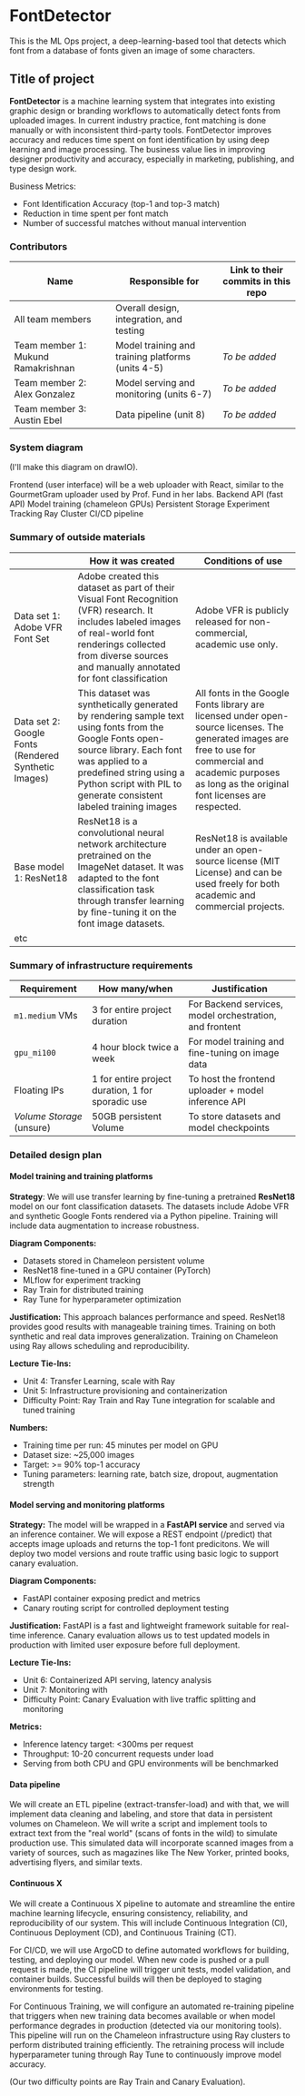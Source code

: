 # FontDetector
This is the ML Ops project, a deep-learning-based tool that detects which font from a database of fonts given an image of some characters. 


## Title of project
**FontDetector** is a machine learning system that integrates into existing graphic design or branding workflows to automatically detect fonts from uploaded images. In current industry practice, font matching is done manually or with inconsistent third-party tools. FontDetector improves accuracy and reduces time spent on font identification by using deep learning and image processing. The business value lies in improving designer productivity and accuracy, especially in marketing, publishing, and type design work.

Business Metrics:
* Font Identification Accuracy (top-1 and top-3 match)
* Reduction in time spent per font match
* Number of successful matches without manual intervention
  
<!-- 
Discuss: Value proposition: Your will propose a machine learning system that can be 
used in an existing business or service. (You should not propose a system in which 
a new business or service would be developed around the machine learning system.) 
Describe the value proposition for the machine learning system. What’s the (non-ML) 
status quo used in the business or service? What business metric are you going to be 
judged on? (Note that the “service” does not have to be for general users; you can 
propose a system for a science problem, for example.)
-->

### Contributors

<!-- Table of contributors and their roles. 
First row: define responsibilities that are shared by the team. 
Then, each row after that is: name of contributor, their role, and in the third column, 
you will link to their contributions. If your project involves multiple repos, you will 
link to their contributions in all repos here. -->

| Name                            | Responsible for | Link to their commits in this repo |
|---------------------------------|-----------------|------------------------------------|
| All team members                |Overall design, integration, and testing|                                    |
| Team member 1: Mukund Ramakrishnan           |Model training and training platforms (units 4-5)|        *To be added*                            |
| Team member 2: Alex Gonzalez   |Model serving and monitoring (units 6-7)|            *To be added*                        |
| Team member 3: Austin Ebel                    |Data pipeline (unit 8)|         *To be added*                           |


### System diagram


(I'll make this diagram on drawIO).

Frontend (user interface) will be a web uploader with React, similar to the GourmetGram uploader used by Prof. Fund in her labs.
Backend API (fast API)
Model training (chameleon GPUs)
Persistent Storage
Experiment Tracking
Ray Cluster
CI/CD pipeline 

### Summary of outside materials

<!-- In a table, a row for each dataset, foundation model. 
Name of data/model, conditions under which it was created (ideally with links/references), 
conditions under which it may be used. -->

|              | How it was created | Conditions of use |
|--------------|--------------------|-------------------|
| Data set 1: Adobe VFR Font Set   | Adobe created this dataset as part of their Visual Font Recognition (VFR) research. It includes labeled images of real-world font renderings collected from diverse sources and manually annotated for font classification                    |     Adobe VFR is publicly released for non-commercial, academic use only.              |
| Data set 2: Google Fonts (Rendered Synthetic Images)   | This dataset was synthetically generated by rendering sample text using fonts from the Google Fonts open-source library. Each font was applied to a predefined string using a Python script with PIL to generate consistent labeled training images                    |   All fonts in the Google Fonts library are licensed under open-source licenses. The generated images are free to use for commercial and academic purposes as long as the original font licenses are respected.                |
| Base model 1: ResNet18 |  ResNet18 is a convolutional neural network architecture pretrained on the ImageNet dataset. It was adapted to the font classification task through transfer learning by fine-tuning it on the font image datasets.                  | ResNet18 is available under an open-source license (MIT License) and can be used freely for both academic and commercial projects.                   |
| etc          |                    |                   |


### Summary of infrastructure requirements

<!-- Itemize all your anticipated requirements: What (`m1.medium` VM, `gpu_mi100`), 
how much/when, justification. Include compute, floating IPs, persistent storage. 
The table below shows an example, it is not a recommendation. -->

| Requirement     | How many/when                                     | Justification |
|-----------------|---------------------------------------------------|---------------|
| `m1.medium` VMs | 3 for entire project duration                     | For Backend services, model orchestration, and frontent           |
| `gpu_mi100`     | 4 hour block twice a week                         |  For model training and fine-tuning on image data             |
| Floating IPs    | 1 for entire project duration, 1 for sporadic use |      To host the frontend uploader + model inference API         |
| *Volume Storage*     (unsure)        |           50GB persistent Volume                                        |        To store datasets and model checkpoints       |

### Detailed design plan

<!-- In each section, you should describe (1) your strategy, (2) the relevant parts of the 
diagram, (3) justification for your strategy, (4) relate back to lecture material, 
(5) include specific numbers. -->

#### Model training and training platforms
**Strategy**: 
We will use transfer learning by fine-tuning a pretrained **ResNet18** model on our font classification datasets. The datasets include Adobe VFR and synthetic Google Fonts rendered via a Python pipeline. Training will include data augmentation to increase robustness.

**Diagram Components:**
* Datasets stored in Chameleon persistent volume
* ResNet18 fine-tuned in a GPU container (PyTorch)
* MLflow for experiment tracking
* Ray Train for distributed training
* Ray Tune for hyperparameter optimization 

**Justification:**
This approach balances performance and speed. ResNet18 provides good results with manageable training times. Training on both synthetic and real data improves generalization. Training on Chameleon using Ray allows scheduling and reproducibility.

**Lecture Tie-Ins:**
* Unit 4: Transfer Learning, scale with Ray
* Unit 5: Infrastructure provisioning and containerization
* Difficulty Point: Ray Train and Ray Tune integration for scalable and tuned training

**Numbers:**
* Training time per run: 45 minutes per model on GPU
* Dataset size: ~25,000 images
* Target: >= 90% top-1 accuracy
* Tuning parameters: learning rate, batch size, dropout, augmentation strength
  
<!-- Make sure to clarify how you will satisfy the Unit 4 and Unit 5 requirements, 
and which optional "difficulty" points you are attempting. -->

#### Model serving and monitoring platforms
**Strategy:** 
The model will be wrapped in a **FastAPI service** and served via an inference container. We will expose a REST endpoint (/predict) that accepts image uploads and returns the top-1 font predicitons. We will deploy two model versions and route traffic using basic logic to support canary evaluation.

**Diagram Components:**
* FastAPI container exposing predict and metrics
* Canary routing script for controlled deployment testing
  

**Justification:**
FastAPI is a fast and lightweight framework suitable for real-time inference. Canary evaluation allows us to test updated models in production with limited user exposure before full deployment.

**Lecture Tie-Ins:**
* Unit 6: Containerized API serving, latency analysis
* Unit 7: Monitoring with
* Difficulty Point: Canary Evaluation with live traffic splitting and monitoring

**Metrics:**
* Inference latency target: <300ms per request
* Throughput: 10-20 concurrent requests under load
* Serving from both CPU and GPU environments will be benchmarked

<!-- Make sure to clarify how you will satisfy the Unit 6 and Unit 7 requirements, 
and which optional "difficulty" points you are attempting. -->

#### Data pipeline

We will create an ETL pipeline (extract-transfer-load) and with that, we will implement data cleaning and labeling, and store that data in persistent volumes on Chameleon. We will write a script and implement tools to extract text from the "real world" (scans of fonts in the wild) to simulate production use. This simulated data will incorporate scanned images from a variety of sources, such as magazines like The New Yorker, printed books, advertising flyers, and similar texts. 


#### Continuous X

We will create a Continuous X pipeline to automate and streamline the entire machine learning lifecycle, ensuring consistency, reliability, and reproducibility of our system. This will include Continuous Integration (CI), Continuous Deployment (CD), and Continuous Training (CT).

For CI/CD, we will use ArgoCD to define automated workflows for building, testing, and deploying our model. When new code is pushed or a pull request is made, the CI pipeline will trigger unit tests, model validation, and container builds. Successful builds will then be deployed to staging environments for testing.

For Continuous Training, we will configure an automated re-training pipeline that triggers when new training data becomes available or when model performance degrades in production (detected via our monitoring tools). This pipeline will run on the Chameleon infrastructure using Ray clusters to perform distributed training efficiently. The retraining process will include hyperparameter tuning through Ray Tune to continuously improve model accuracy.



(Our two difficulty points are Ray Train and Canary Evaluation). 
